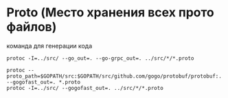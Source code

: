 # Proto (Место хранения всех прото файлов)

команда для генерации кода

    protoc -I=../src/ --go_out=. --go-grpc_out=. ../src/*/*.proto

    protoc --proto_path=$GOPATH/src:$GOPATH/src/github.com/gogo/protobuf/protobuf:. --gogofast_out=. *.proto
    protoc -I=../src/ --gogofast_out=. ../src/*/*.proto
